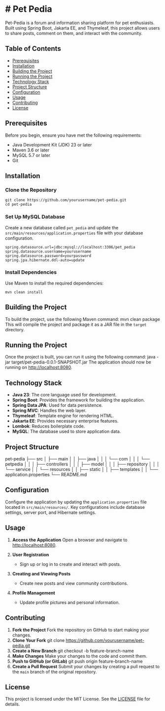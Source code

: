 # # Pet Pedia
Pet-Pedia is a forum and information sharing platform for pet enthusiasts. 
Built using Spring Boot, Jakarta EE, and Thymeleaf, this project allows users to share posts, comment on them, and interact with the community.


## Table of Contents
- [Prerequisites]()
- [Installation]()
- [Building the Project]()
- [Running the Project]()
- [Technology Stack]()
- [Project Structure]()
- [Configuration]()
- [Usage]()
- [Contributing]()
- [License]()

## Prerequisites

Before you begin, ensure you have met the following requirements:
- Java Development Kit (JDK) 23 or later
- Maven 3.6 or later
- MySQL 5.7 or later
- Git

## Installation

### Clone the Repository
    git clone https://github.com/yourusername/pet-pedia.git
    cd pet-pedia

### Set Up MySQL Database
Create a new database called `pet_pedia` and update the `src/main/resources/application.properties` file with your database configuration.

    spring.datasource.url=jdbc:mysql://localhost:3306/pet_pedia
    spring.datasource.username=yourusername
    spring.datasource.password=yourpassword
    spring.jpa.hibernate.ddl-auto=update

### Install Dependencies
Use Maven to install the required dependencies:

    mvn clean install

## Building the Project
To build the project, use the following Maven command:
    mvn clean package
This will compile the project and package it as a JAR file in the `target` directory.

## Running the Project
Once the project is built, you can run it using the following command:
    java -jar target/pet-pedia-0.0.1-SNAPSHOT.jar
The application should now be running on [http://localhost:8080]().

## Technology Stack
- **Java 23**: The core language used for development.
- **Spring Boot**: Provides the framework for building the application.
- **Spring Data JPA**: Used for data persistence.
- **Spring MVC**: Handles the web layer.
- **Thymeleaf**: Template engine for rendering HTML.
- **Jakarta EE**: Provides necessary enterprise features.
- **Lombok**: Reduces boilerplate code.
- **MySQL**: The database used to store application data.

## Project Structure
pet-pedia
├── src
│   ├── main
│   │   ├── java
│   │   │   └── com
│   │   │       └── petpedia
│   │   │           ├── controllers
│   │   │           ├── model
│   │   │           ├── repository
│   │   │           └── service
│   │   └── resources
│   │       ├── static
│   │       ├── templates
│   │       └── application.properties
└── README.md

## Configuration
Configure the application by updating the `application.properties` file located in `src/main/resources/`.
Key configurations include database settings, server port, and Hibernate settings.
## Usage
1. **Access the Application**
   Open a browser and navigate to [http://localhost:8080]().
2. **User Registration**
    - Sign up or log in to create and interact with posts.

3. **Creating and Viewing Posts**
    - Create new posts and view community contributions.

4. **Profile Management**
    - Update profile pictures and personal information.

## Contributing
1. **Fork the Project**
   Fork the repository on GitHub to start making your changes.
2. **Clone Your Fork**
   git clone https://github.com/yourusername/pet-pedia.git
3. **Create a New Branch**
   git checkout -b feature-branch-name
4. **Make Changes**
Make your changes to the code and commit them.
5. **Push to GitHub (or GitLab)**
    git push origin feature-branch-name
6. **Create a Pull Request**
Submit your changes by creating a pull request to the `main` branch of the original repository.

## License
This project is licensed under the MIT License. See the [LICENSE]() file for details.